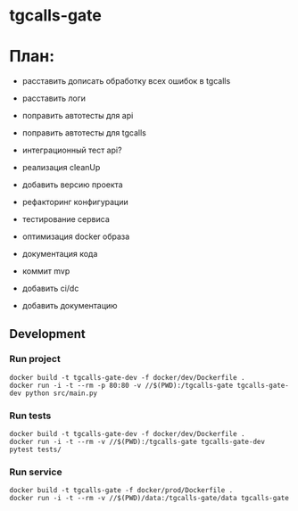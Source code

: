 # tgcalls-gate


# План:
- расставить дописать обработку всех ошибок в tgcalls
- расставить логи
- поправить автотесты для api
- поправить автотесты для tgcalls
- интеграционный тест api?
- реализация cleanUp
- добавить версию проекта

- рефакторинг конфигурации
- тестирование сервиса
- оптимизация docker образа
- документация кода
- коммит mvp
- добавить ci/dc 
- добавить документацию

## Development
### Run project
```
docker build -t tgcalls-gate-dev -f docker/dev/Dockerfile .
docker run -i -t --rm -p 80:80 -v //$(PWD):/tgcalls-gate tgcalls-gate-dev python src/main.py
```

### Run tests
```
docker build -t tgcalls-gate-dev -f docker/dev/Dockerfile .
docker run -i -t --rm -v //$(PWD):/tgcalls-gate tgcalls-gate-dev pytest tests/
```


### Run service
```
docker build -t tgcalls-gate -f docker/prod/Dockerfile .
docker run -i -t --rm -v //$(PWD)/data:/tgcalls-gate/data tgcalls-gate
```